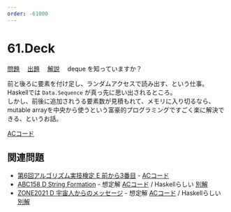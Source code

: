 ```yaml
---
order: -61000
---
```


# 61.Deck

[問題](https://atcoder.jp/contests/typical90/tasks/typical90_bi)
　[出題](https://github.com/E869120/kyopro_educational_90/blob/main/problem/061.jpg?raw=true)
　[解説](https://github.com/E869120/kyopro_educational_90/blob/main/editorial/061.jpg?raw=true)
　deque を知っていますか？

前と後ろに要素を付け足し、ランダムアクセスで読み出す、という仕事。  
Haskellでは `Data.Sequence` が真っ先に思い出されるところ。  
しかし、前後に追加されうる要素数が見積もれて、メモリに入り切るなら、
mutable arrayを中央から使うという富豪的プログラミングですごく楽に解決できる、というお話。

[ACコード](https://atcoder.jp/contests/typical90/submissions/29176456)

## 関連問題

- [第6回アルゴリズム実技検定 E 前から3番目](https://atcoder.jp/contests/past202104-open/tasks/past202104_e) -
[ACコード](https://atcoder.jp/contests/past202104-open/submissions/30348058)
- [ABC158 D String Formation](https://atcoder.jp/contests/abc158/tasks/abc158_d) -
想定解 [ACコード](https://atcoder.jp/contests/abc158/submissions/30340431) /
Haskellらしい [別解](https://atcoder.jp/contests/abc158/submissions/30340272)
- [ZONE2021 D 宇宙人からのメッセージ](https://atcoder.jp/contests/zone2021/tasks/zone2021_d) -
想定解 [ACコード](https://atcoder.jp/contests/zone2021/submissions/30341648)
/ Haskellらしい [別解](https://atcoder.jp/contests/zone2021/submissions/30340788)
